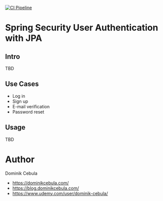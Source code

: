 [![CI Pipeline](https://github.com/dominikcebula/java21-spring-boot3-web-archetype/actions/workflows/maven.yml/badge.svg)](https://github.com/dominikcebula/java21-spring-boot3-web-archetype/actions/workflows/maven.yml)

# Spring Security User Authentication with JPA

## Intro

TBD

## Use Cases

* Log in
* Sign up
* E-mail verification
* Password reset

## Usage

TBD

# Author

Dominik Cebula

* https://dominikcebula.com/
* https://blog.dominikcebula.com/
* https://www.udemy.com/user/dominik-cebula/
